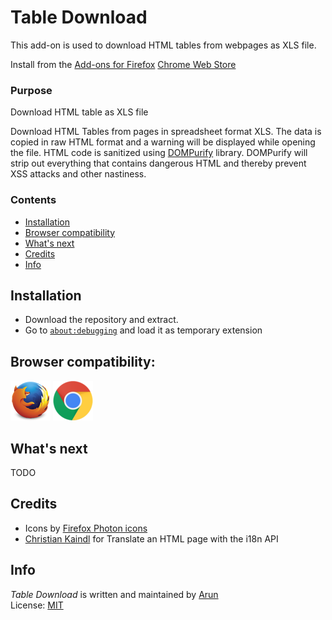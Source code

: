<!--img src="./readme-resources/wip.jpg" style="width: 350px; height: 345px;"-->

# Table Download
This add-on is used to download HTML tables from webpages as XLS file.

Install from the [Add-ons for Firefox](https://addons.mozilla.org/en-US/firefox/addon/table-download/) [Chrome Web Store](https://chrome.google.com/webstore/detail/fgbeljjpgojmkhficlfdeclfmfmgkahp)

### Purpose

Download HTML table as XLS file

Download HTML Tables from pages in spreadsheet format XLS.
The data is copied in raw HTML format and a warning will be displayed while opening the file.
HTML code is sanitized using [DOMPurify](https://github.com/cure53/DOMPurify) library. DOMPurify will strip out everything that contains dangerous HTML and thereby prevent XSS attacks and other nastiness.

### Contents

* [Installation](#installation)
* [Browser compatibility](#browser-compatibility)
* [What's next](#whats-next)
* [Credits](#credits)
* [Info](#info)

## Installation

- Download the repository and extract.
- Go to [`about:debugging`](https://developer.mozilla.org/en-US/docs/Tools/about:debugging) and load it as temporary extension

## Browser compatibility:
<img title="Firefox" src="readme-resources/browsers/firefox.png" style="width: 64px;"/>
<img title="Chrome" src="readme-resources/browsers/chrome.png" style="width: 64px;"/>

## What's next 

TODO

## Credits

- Icons by [Firefox Photon icons](https://design.firefox.com/icons/viewer/)
- [Christian Kaindl](https://github.com/christiankaindl) for Translate an HTML page with the i18n API

## Info

*Table Download* is written and maintained by [Arun](https://github.com/arunelias)  
License: [MIT](https://github.com/arunelias/Table-Download/blob/master/LICENSE)
